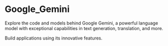 # Google_Gemini
Explore the code and models behind Google Gemini, a powerful language model with exceptional capabilities in text generation, translation, and more. 

Build applications using its innovative features.
